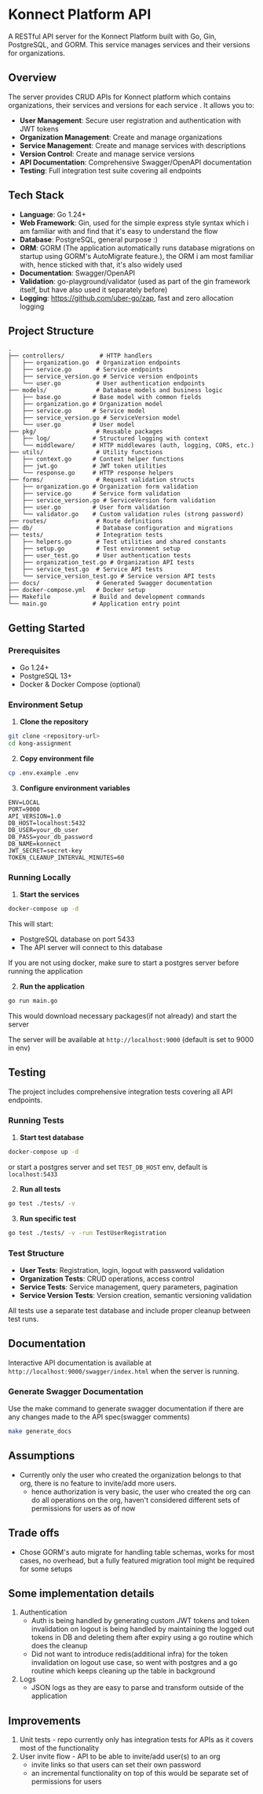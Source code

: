 # Konnect Platform API

A RESTful API server for the Konnect Platform built with Go, Gin, PostgreSQL, and GORM. This service manages services and their versions for organizations.

## Overview
The server provides CRUD APIs for Konnect platform which contains organizations, their services and versions for each service
. It allows you to:

- **User Management**: Secure user registration and authentication with JWT tokens
- **Organization Management**: Create and manage organizations
- **Service Management**: Create and manage services with descriptions
- **Version Control**: Create and manage service versions
- **API Documentation**: Comprehensive Swagger/OpenAPI documentation
- **Testing**: Full integration test suite covering all endpoints

## Tech Stack

- **Language**: Go 1.24+
- **Web Framework**: Gin, used for the simple express style syntax which i am familiar with and find that it's easy to understand the flow
- **Database**: PostgreSQL, general purpose :)
- **ORM**: GORM (The application automatically runs database migrations on startup using GORM's AutoMigrate feature.), the ORM i am most familiar with, hence sticked with that, it's also widely used
- **Documentation**: Swagger/OpenAPI
- **Validation**: go-playground/validator (used as part of the gin framework itself, but have also used it separately before)
- **Logging**: https://github.com/uber-go/zap, fast and zero allocation logging

## Project Structure

```
.
├── controllers/          # HTTP handlers
│   ├── organization.go  # Organization endpoints
│   ├── service.go       # Service endpoints
│   ├── service_version.go # Service version endpoints
│   └── user.go          # User authentication endpoints
├── models/              # Database models and business logic
│   ├── base.go         # Base model with common fields
│   ├── organization.go # Organization model
│   ├── service.go      # Service model
│   ├── service_version.go # ServiceVersion model
│   └── user.go         # User model
├── pkg/                 # Reusable packages
│   ├── log/            # Structured logging with context
│   └── middleware/     # HTTP middlewares (auth, logging, CORS, etc.)
├── utils/               # Utility functions
│   ├── context.go      # Context helper functions
│   ├── jwt.go          # JWT token utilities
│   └── response.go     # HTTP response helpers
├── forms/               # Request validation structs
│   ├── organization.go # Organization form validation
│   ├── service.go      # Service form validation
│   ├── service_version.go # ServiceVersion form validation
│   ├── user.go         # User form validation
│   └── validator.go    # Custom validation rules (strong password)
├── routes/              # Route definitions
├── db/                  # Database configuration and migrations
├── tests/               # Integration tests
│   ├── helpers.go       # Test utilities and shared constants
│   ├── setup.go         # Test environment setup
│   ├── user_test.go     # User authentication tests
│   ├── organization_test.go # Organization API tests
│   ├── service_test.go  # Service API tests
│   └── service_version_test.go # Service version API tests
├── docs/                # Generated Swagger documentation
├── docker-compose.yml   # Docker setup
├── Makefile            # Build and development commands
└── main.go             # Application entry point
```

## Getting Started

### Prerequisites

- Go 1.24+
- PostgreSQL 13+
- Docker & Docker Compose (optional)

### Environment Setup

1. **Clone the repository**
```bash
git clone <repository-url>
cd kong-assignment
```

2. **Copy environment file**
```bash
cp .env.example .env
```

3. **Configure environment variables**
```env
ENV=LOCAL
PORT=9000
API_VERSION=1.0
DB_HOST=localhost:5432
DB_USER=your_db_user
DB_PASS=your_db_password
DB_NAME=konnect
JWT_SECRET=secret-key
TOKEN_CLEANUP_INTERVAL_MINUTES=60
```

### Running Locally

1. **Start the services**
```bash
docker-compose up -d
```

This will start:
- PostgreSQL database on port 5433
- The API server will connect to this database

If you are not using docker, make sure to start a postgres server before running the application

2. **Run the application**
```bash
go run main.go
```
This would download necessary packages(if not already) and start the server

The server will be available at `http://localhost:9000` (default is set to 9000 in env)

## Testing

The project includes comprehensive integration tests covering all API endpoints.

### Running Tests

1. **Start test database**
```bash
docker-compose up -d
```
or start a postgres server and set `TEST_DB_HOST` env, default is `localhost:5433`

2. **Run all tests**
```bash
go test ./tests/ -v
```

3. **Run specific test**
```bash
go test ./tests/ -v -run TestUserRegistration
```

### Test Structure
- **User Tests**: Registration, login, logout with password validation
- **Organization Tests**: CRUD operations, access control
- **Service Tests**: Service management, query parameters, pagination
- **Service Version Tests**: Version creation, semantic versioning validation

All tests use a separate test database and include proper cleanup between test runs.

## Documentation

Interactive API documentation is available at `http://localhost:9000/swagger/index.html` when the server is running.

### Generate Swagger Documentation
Use the make command to generate swagger documentation if there are any changes made to the API spec(swagger comments)
```bash
make generate_docs
```

## Assumptions
- Currently only the user who created the organization belongs to that org, there is no feature to invite/add more users.
    - hence authorization is very basic, the user who created the org can do all operations on the org, haven't considered different sets of permissions for users as of now

## Trade offs
- Chose GORM's auto migrate for handling table schemas, works for most cases, no overhead, but a fully featured migration tool might be required for some setups

## Some implementation details
1. Authentication
    - Auth is being handled by generating custom JWT tokens and token invalidation on logout is being handled by maintaining the logged out tokens in DB and deleting them after expiry using a go routine which does the cleanup
    - Did not want to introduce redis(additional infra) for the token invalidation on logout use case, so went with postgres and a go routine which keeps cleaning up the table in background
2. Logs
    - JSON logs as they are easy to parse and transform outside of the application

## Improvements
1. Unit tests - repo currently only has integration tests for APIs as it covers most of the functionality
2. User invite flow - API to be able to invite/add user(s) to an org
    - invite links so that users can set their own password
    - an incremental functionality on top of this would be separate set of permissions for users